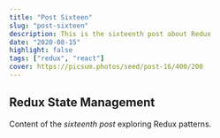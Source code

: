```yaml
---
title: "Post Sixteen"
slug: "post-sixteen"
description: This is the sixteenth post about Redux
date: "2020-08-15"
highlight: false
tags: ["redux", "react"]
cover: https://picsum.photos/seed/post-16/400/200
---
```


## Redux State Management

Content of the _sixteenth post_ exploring Redux patterns.
